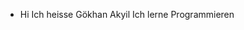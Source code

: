 - Hi Ich heisse Gökhan Akyil
 Ich lerne Programmieren
<!---
akyil88/akyil88 is a ✨ special ✨ repository because its `README.md` (this file) appears on your GitHub profile.
You can click the Preview link to take a look at your changes.
--->
